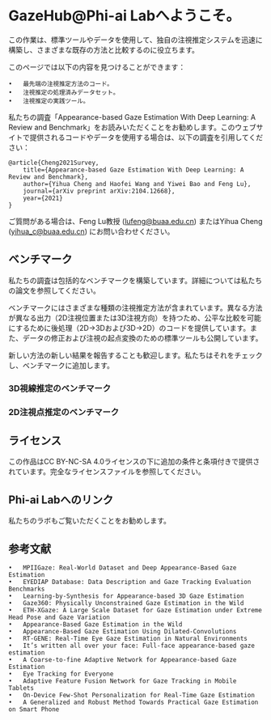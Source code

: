 # GazeHub@Phi-ai Labへようこそ。
この作業は、標準ツールやデータを使用して、独自の注視推定システムを迅速に構築し、さまざまな既存の方法と比較するのに役立ちます。

このページでは以下の内容を見つけることができます：

	•	最先端の注視推定方法のコード。
	•	注視推定の処理済みデータセット。
	•	注視推定の実践ツール。

私たちの調査「Appearance-based Gaze Estimation With Deep Learning: A Review and Benchmark」をお読みいただくことをお勧めします。このウェブサイトで提供されるコードやデータを使用する場合は、以下の調査を引用してください：

```
@article{Cheng2021Survey,
    title={Appearance-based Gaze Estimation With Deep Learning: A Review and Benchmark},
    author={Yihua Cheng and Haofei Wang and Yiwei Bao and Feng Lu},
    journal={arXiv preprint arXiv:2104.12668},
    year={2021}
}
```
ご質問がある場合は、Feng Lu教授 (lufeng@buaa.edu.cn) またはYihua Cheng (yihua_c@buaa.edu.cn) にお問い合わせください。

## ベンチマーク

私たちの調査は包括的なベンチマークを構築しています。詳細については私たちの論文を参照してください。

ベンチマークにはさまざまな種類の注視推定方法が含まれています。異なる方法が異なる出力（2D注視位置または3D注視方向）を持つため、公平な比較を可能にするために後処理（2D->3Dおよび3D->2D）のコードを提供しています。また、データの修正および注視の起点変換のための標準ツールも公開しています。

新しい方法の新しい結果を報告することも歓迎します。私たちはそれをチェックし、ベンチマークに追加します。

### 3D視線推定のベンチマーク

### 2D注視点推定のベンチマーク


## ライセンス

この作品はCC BY-NC-SA 4.0ライセンスの下に追加の条件と条項付きで提供されています。完全なライセンスファイルを参照してください。

## Phi-ai Labへのリンク

私たちのラボもご覧いただくことをお勧めします。

## 参考文献

	•	MPIIGaze: Real-World Dataset and Deep Appearance-Based Gaze Estimation
	•	EYEDIAP Database: Data Description and Gaze Tracking Evaluation Benchmarks
	•	Learning-by-Synthesis for Appearance-based 3D Gaze Estimation
	•	Gaze360: Physically Unconstrained Gaze Estimation in the Wild
	•	ETH-XGaze: A Large Scale Dataset for Gaze Estimation under Extreme Head Pose and Gaze Variation
	•	Appearance-Based Gaze Estimation in the Wild
	•	Appearance-Based Gaze Estimation Using Dilated-Convolutions
	•	RT-GENE: Real-Time Eye Gaze Estimation in Natural Environments
	•	It’s written all over your face: Full-face appearance-based gaze estimation
	•	A Coarse-to-fine Adaptive Network for Appearance-based Gaze Estimation
	•	Eye Tracking for Everyone
	•	Adaptive Feature Fusion Network for Gaze Tracking in Mobile Tablets
	•	On-Device Few-Shot Personalization for Real-Time Gaze Estimation
	•	A Generalized and Robust Method Towards Practical Gaze Estimation on Smart Phone